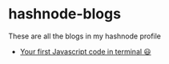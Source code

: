 # hashnode-blogs
These are all the blogs in my hashnode profile

- [Your first Javascript code in terminal 😃](/hashnode-blogs/cl58wo55202f0d0nv9ov01hgr)
